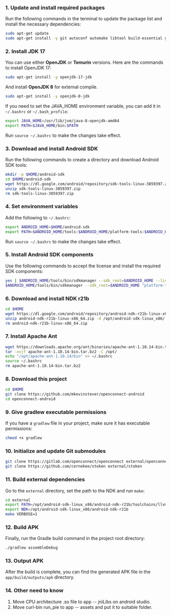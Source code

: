 ### 1. Update and install required packages

Run the following commands in the terminal to update the package list and install the necessary dependencies:

```bash
sudo apt-get update
sudo apt-get install -y git autoconf automake libtool build-essential gcc make pkg-config gettext unzip vim
```

### 2. Install JDK 17

You can use either **OpenJDK** or **Temurin** versions. Here are the commands to install OpenJDK 17:

```bash
sudo apt-get install -y openjdk-17-jdk
```

And install **OpenJDK 8** for external compile.

```bash
sudo apt-get install -y openjdk-8-jdk
```

If you need to set the JAVA_HOME environment variable, you can add it in `~/.bashrc` or `~/.bash_profile`:

```bash
export JAVA_HOME=/usr/lib/jvm/java-8-openjdk-amd64
export PATH=$JAVA_HOME/bin:$PATH
```

Run `source ~/.bashrc` to make the changes take effect.

### 3. Download and install Android SDK

Run the following commands to create a directory and download Android SDK tools:

```bash
mkdir -p $HOME/android-sdk
cd $HOME/android-sdk
wget https://dl.google.com/android/repository/sdk-tools-linux-3859397.zip
unzip sdk-tools-linux-3859397.zip
rm sdk-tools-linux-3859397.zip
```

### 4. Set environment variables

Add the following to `~/.bashrc`:

```bash
export ANDROID_HOME=$HOME/android-sdk
export PATH=$ANDROID_HOME/tools:$ANDROID_HOME/platform-tools:$ANDROID_HOME/tools/bin:$PATH
```

Run `source ~/.bashrc` to make the changes take effect.

### 5. Install Android SDK components

Use the following commands to accept the license and install the required SDK components:

```bash
yes | $ANDROID_HOME/tools/bin/sdkmanager --sdk_root=$ANDROID_HOME --licenses
$ANDROID_HOME/tools/bin/sdkmanager --sdk_root=$ANDROID_HOME "platform-tools" "platforms;android-23"
```

### 6. Download and install NDK r21b

```bash
cd $HOME
wget https://dl.google.com/android/repository/android-ndk-r21b-linux-x86_64.zip
unzip android-ndk-r21b-linux-x86_64.zip -d /opt/android-sdk-linux_x86/
rm android-ndk-r21b-linux-x86_64.zip
```

### 7. Install Apache Ant

```bash
wget https://downloads.apache.org/ant/binaries/apache-ant-1.10.14-bin.tar.bz2
tar -xvjf apache-ant-1.10.14-bin.tar.bz2 -C /opt/
echo "/opt/apache-ant-1.10.14/bin" >> ~/.bashrc
source ~/.bashrc
rm apache-ant-1.10.14-bin.tar.bz2
```

### 8. Download this project

```bash
cd $HOME
git clone https://github.com/mkevinstever/openconnect-android
cd openconnect-android
```

### 9. Give gradlew executable permissions

If you have a `gradlew` file in your project, make sure it has executable permissions:

```bash
chmod +x gradlew
```

### 10. Initialize and update Git submodules

```bash
git clone https://gitlab.com/openconnect/openconnect external/openconnect
git clone https://github.com/cernekee/stoken external/stoken
```

### 11. Build external dependencies

Go to the `external` directory, set the path to the NDK and run `make`:

```bash
cd external
export PATH=/opt/android-sdk-linux_x86/android-ndk-r21b/toolchains/llvm/prebuilt/linux-x86_64/bin:$PATH
export NDK=/opt/android-sdk-linux_x86/android-ndk-r21b
make VERBOSE=1
```

### 12. Build APK

Finally, run the Gradle build command in the project root directory:

```bash
./gradlew assembleDebug
```

### 13. Output APK

After the build is complete, you can find the generated APK file in the `app/build/outputs/apk` directory.

### 14. Other need to know

1. Move CPU architecture .so file to app -- jniLibs on android studio.
2. Move curl-bin run_pie to app -- assets and put it to suitable folder.
